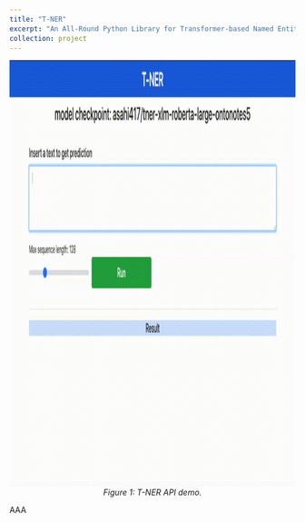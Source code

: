 ```yaml
---
title: "T-NER"
excerpt: "An All-Round Python Library for Transformer-based Named Entity Recognition <br/> <img src='/files/projects_tner/api.gif' width='750' height='750'>"
collection: project
---
```


<p align="center">
<img src='/files/projects_tner/api.gif' width='750' height='750'><br>
<em>Figure 1: T-NER API demo.</em>
</p>


AAA